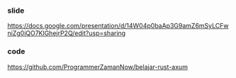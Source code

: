 ### slide
https://docs.google.com/presentation/d/14W04p0baAp3G9amZ6mSyLCFwniZg0iQO7KlGhejrP2Q/edit?usp=sharing

### code
https://github.com/ProgrammerZamanNow/belajar-rust-axum